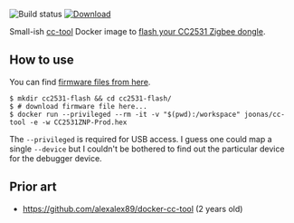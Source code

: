 ![Build status](https://github.com/joonas-fi/cc-tool-docker/workflows/Build/badge.svg)
[![Download](https://img.shields.io/docker/pulls/joonas/cc-tool.svg?style=for-the-badge)](https://hub.docker.com/r/joonas/cc-tool/)

Small-ish [cc-tool](https://github.com/dashesy/cc-tool) Docker image to 
[flash your CC2531 Zigbee dongle](https://www.zigbee2mqtt.io/information/flashing_the_cc2531.html).


How to use
----------

You can find [firmware files from here](https://github.com/Koenkk/Z-Stack-firmware).

```console
$ mkdir cc2531-flash && cd cc2531-flash/
$ # download firmware file here...
$ docker run --privileged --rm -it -v "$(pwd):/workspace" joonas/cc-tool -e -w CC2531ZNP-Prod.hex
```

The `--privileged` is required for USB access. I guess one could map a single `--device` but I couldn't
be bothered to find out the particular device for the debugger device.


Prior art
---------

- https://github.com/alexalex89/docker-cc-tool (2 years old)

